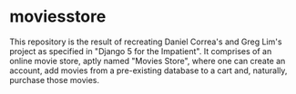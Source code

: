 # moviesstore
This repository is the result of recreating Daniel Correa's and Greg Lim's project as specified in "Django 5 for the Impatient". It comprises of an online movie store, aptly named "Movies Store", where one can create an account, add movies from a pre-existing database to a cart and, naturally, purchase those movies.
